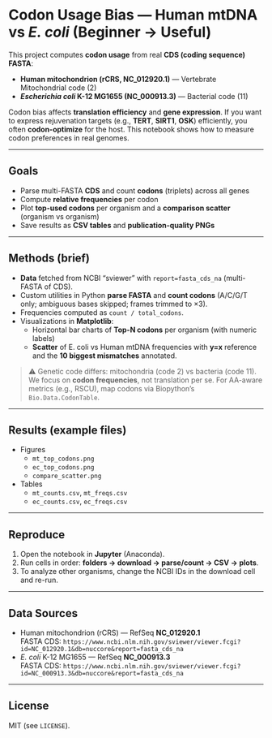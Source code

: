 # Codon Usage Bias — Human mtDNA vs *E. coli* (Beginner → Useful)

This project computes **codon usage** from real **CDS (coding sequence) FASTA**:
- **Human mitochondrion (rCRS, NC_012920.1)** — Vertebrate Mitochondrial code (2)  
- ***Escherichia coli* K-12 MG1655 (NC_000913.3)** — Bacterial code (11)

Codon bias affects **translation efficiency** and **gene expression**. If you want to express rejuvenation targets (e.g., **TERT**, **SIRT1**, **OSK**) efficiently, you often **codon-optimize** for the host. This notebook shows how to measure codon preferences in real genomes.

---

## Goals
- Parse multi-FASTA **CDS** and count **codons** (triplets) across all genes  
- Compute **relative frequencies** per codon  
- Plot **top-used codons** per organism and a **comparison scatter** (organism vs organism)  
- Save results as **CSV tables** and **publication-quality PNGs**  

---

## Methods (brief)
- **Data** fetched from NCBI “sviewer” with `report=fasta_cds_na` (multi-FASTA of CDS).  
- Custom utilities in Python **parse FASTA** and **count codons** (A/C/G/T only; ambiguous bases skipped; frames trimmed to ×3).  
- Frequencies computed as `count / total_codons`.  
- Visualizations in **Matplotlib**:
  - Horizontal bar charts of **Top-N codons** per organism (with numeric labels)
  - **Scatter** of E. coli vs Human mtDNA frequencies with **y=x** reference and the **10 biggest mismatches** annotated.

> ⚠️ Genetic code differs: mitochondria (code 2) vs bacteria (code 11). We focus on **codon frequencies**, not translation per se. For AA-aware metrics (e.g., RSCU), map codons via Biopython’s `Bio.Data.CodonTable`.

---

## Results (example files)
- Figures  
  - `mt_top_codons.png`  
  - `ec_top_codons.png`  
  - `compare_scatter.png`  
- Tables  
  - `mt_counts.csv`, `mt_freqs.csv`  
  - `ec_counts.csv`, `ec_freqs.csv`

---

## Reproduce
1. Open the notebook in **Jupyter** (Anaconda).  
2. Run cells in order: **folders → download → parse/count → CSV → plots**.  
3. To analyze other organisms, change the NCBI IDs in the download cell and re-run.

---

## Data Sources
- Human mitochondrion (rCRS) — RefSeq **NC_012920.1**  
  FASTA CDS: `https://www.ncbi.nlm.nih.gov/sviewer/viewer.fcgi?id=NC_012920.1&db=nuccore&report=fasta_cds_na`  
- *E. coli* K-12 MG1655 — RefSeq **NC_000913.3**  
  FASTA CDS: `https://www.ncbi.nlm.nih.gov/sviewer/viewer.fcgi?id=NC_000913.3&db=nuccore&report=fasta_cds_na`

---

## License
MIT (see `LICENSE`).
